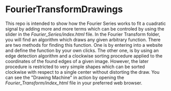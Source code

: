 # FourierTransformDrawings

<p style='text-align: justify;'>

This repo is intended to show how the Fourier Series works to fit a cuadratic signal by adding more and more terms which can be controled by using the slider in the *Fourier_Series/index.html* file. In the Fourier Transform folder, you will find an algorithm which draws any given arbitrary function. There are two methods for finding this function. One is by entering into a website and define the function by your own clicks. The other one, is by using an edge detection algorithm and a clockwise sorting procedure applied to the coordinates of the found edges of a given image. However, the later procedure is restricted to very simple shapes which can be sorted clockwise with respect to a single center without distorting the draw. You can see the "Drawing Machine" in action by opening the *Fourier_Transform/index_html* file in your preferred web browser. 

</p>